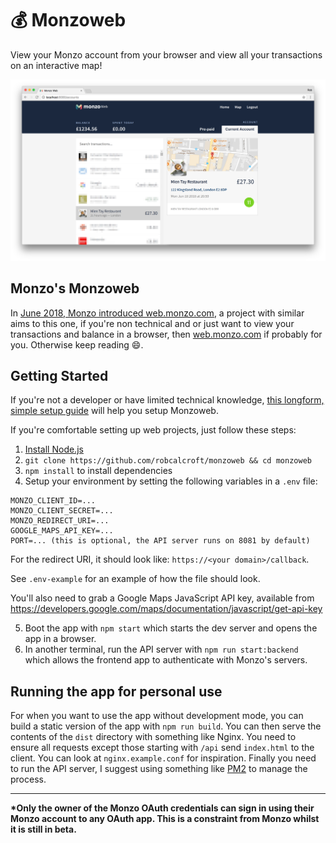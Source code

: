 # :moneybag: Monzoweb
View your Monzo account from your browser and view all your transactions on an interactive map!

![monzoweb screenshot of main interface](screenshot.png)

## Monzo's Monzoweb
In [June 2018, Monzo introduced web.monzo.com](https://monzo.com/blog/2018/06/21/how-to-get-online-in-an-emergency/), a project with similar aims to this one, if you're non technical and or just want to view your transactions and balance in a browser, then [web.monzo.com](https://web.monzo.com) if probably for you. Otherwise keep reading :smile:.

## Getting Started
If you're not a developer or have limited technical knowledge, [this longform, simple setup guide](./SIMPLE.md) will help you setup Monzoweb.

If you're comfortable setting up web projects, just follow these steps:
1. [Install Node.js](https://nodejs.org/en/download/package-manager/)
2. `git clone https://github.com/robcalcroft/monzoweb && cd monzoweb`
3. `npm install` to install dependencies
4. Setup your environment by setting the following variables in a `.env` file:
```
MONZO_CLIENT_ID=...
MONZO_CLIENT_SECRET=...
MONZO_REDIRECT_URI=...
GOOGLE_MAPS_API_KEY=...
PORT=... (this is optional, the API server runs on 8081 by default)
```
For the redirect URI, it should look like: `https://<your domain>/callback`.

See `.env-example` for an example of how the file should look.

You'll also need to grab a Google Maps JavaScript API key, available from https://developers.google.com/maps/documentation/javascript/get-api-key

5. Boot the app with `npm start` which starts the dev server and opens the app in a browser.
6. In another terminal, run the API server with `npm run start:backend` which allows the frontend app to authenticate with Monzo's servers.

## Running the app for personal use
For when you want to use the app without development mode, you can build a static version of the app with `npm run build`. You can then serve the contents of the `dist` directory with something like Nginx. You need to ensure all requests except those starting with `/api` send `index.html` to the client. You can look at `nginx.example.conf` for inspiration. Finally you need to run the API server, I suggest using something like [PM2](http://pm2.keymetrics.io/) to manage the process.

---

__*Only the owner of the Monzo OAuth credentials can sign in using their Monzo account to any OAuth app. This is a constraint from Monzo whilst it is still in beta.__
